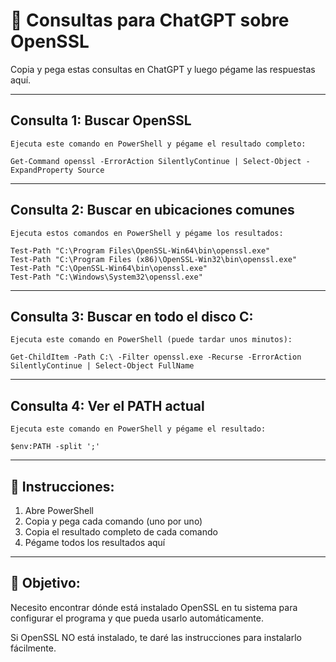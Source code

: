 # 🤖 Consultas para ChatGPT sobre OpenSSL

Copia y pega estas consultas en ChatGPT y luego pégame las respuestas aquí.

---

## Consulta 1: Buscar OpenSSL

```
Ejecuta este comando en PowerShell y pégame el resultado completo:

Get-Command openssl -ErrorAction SilentlyContinue | Select-Object -ExpandProperty Source
```

---

## Consulta 2: Buscar en ubicaciones comunes

```
Ejecuta estos comandos en PowerShell y pégame los resultados:

Test-Path "C:\Program Files\OpenSSL-Win64\bin\openssl.exe"
Test-Path "C:\Program Files (x86)\OpenSSL-Win32\bin\openssl.exe"
Test-Path "C:\OpenSSL-Win64\bin\openssl.exe"
Test-Path "C:\Windows\System32\openssl.exe"
```

---

## Consulta 3: Buscar en todo el disco C:

```
Ejecuta este comando en PowerShell (puede tardar unos minutos):

Get-ChildItem -Path C:\ -Filter openssl.exe -Recurse -ErrorAction SilentlyContinue | Select-Object FullName
```

---

## Consulta 4: Ver el PATH actual

```
Ejecuta este comando en PowerShell y pégame el resultado:

$env:PATH -split ';'
```

---

## 📝 Instrucciones:

1. Abre PowerShell
2. Copia y pega cada comando (uno por uno)
3. Copia el resultado completo de cada comando
4. Pégame todos los resultados aquí

---

## 🎯 Objetivo:

Necesito encontrar dónde está instalado OpenSSL en tu sistema para configurar el programa y que pueda usarlo automáticamente.

Si OpenSSL NO está instalado, te daré las instrucciones para instalarlo fácilmente.
